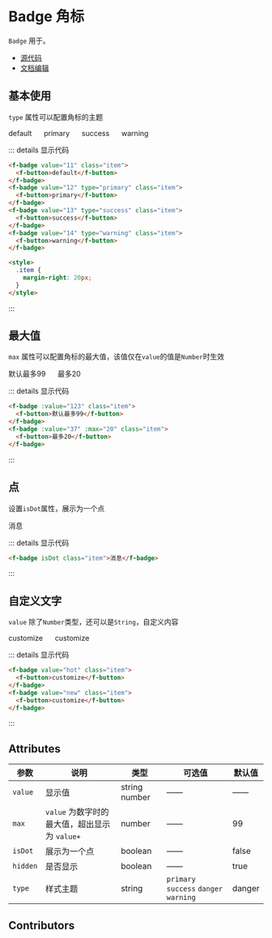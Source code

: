 # Badge 角标

`Badge` 用于。

- [源代码]()
- [文档编辑]()

## 基本使用

`type` 属性可以配置角标的主题

<f-badge value="11" class="item">
  <f-button>default</f-button>
</f-badge>
<f-badge value="12" type="primary" class="item">
  <f-button>primary</f-button>
</f-badge>
<f-badge value="13" type="success" class="item">
  <f-button>success</f-button>
</f-badge>
<f-badge value="14" type="warning" class="item">
  <f-button>warning</f-button>
</f-badge>

<style>
  .item {
    margin-right: 20px;
  }
</style>

::: details 显示代码

```html
<f-badge value="11" class="item">
  <f-button>default</f-button>
</f-badge>
<f-badge value="12" type="primary" class="item">
  <f-button>primary</f-button>
</f-badge>
<f-badge value="13" type="success" class="item">
  <f-button>success</f-button>
</f-badge>
<f-badge value="14" type="warning" class="item">
  <f-button>warning</f-button>
</f-badge>

<style>
  .item {
    margin-right: 20px;
  }
</style>
```

:::

## 最大值

`max` 属性可以配置角标的最大值，该值仅在`value`的值是`Number`时生效

<f-badge :value="123" class="item">
  <f-button>默认最多99</f-button>
</f-badge>
<f-badge :value="37" :max="20" class="item">
  <f-button>最多20</f-button>
</f-badge>

::: details 显示代码

```html
<f-badge :value="123" class="item">
  <f-button>默认最多99</f-button>
</f-badge>
<f-badge :value="37" :max="20" class="item">
  <f-button>最多20</f-button>
</f-badge>
```

:::

## 点

设置`isDot`属性，展示为一个点

<f-badge isDot class="item">消息</f-badge>

::: details 显示代码

```html
<f-badge isDot class="item">消息</f-badge>
```

:::

## 自定义文字

`value` 除了`Number`类型，还可以是`String`，自定义内容

<f-badge value="hot" class="item">
  <f-button>customize</f-button>
</f-badge>
<f-badge value="new" class="item">
  <f-button>customize</f-button>
</f-badge>

::: details 显示代码

```html
<f-badge value="hot" class="item">
  <f-button>customize</f-button>
</f-badge>
<f-badge value="new" class="item">
  <f-button>customize</f-button>
</f-badge>
```

:::

## Attributes

| 参数     | 说明                                          | 类型          | 可选值                                  | 默认值 |
| -------- | --------------------------------------------- | ------------- | --------------------------------------- | ------ |
| `value`  | 显示值                                        | string number | ——                                      | ——     |
| `max`    | `value` 为数字时的最大值，超出显示为 `value+` | number        | ——                                      | 99     |
| `isDot`  | 展示为一个点                                  | boolean       | ——                                      | false  |
| `hidden` | 是否显示                                      | boolean       | ——                                      | true   |
| `type`   | 样式主题                                      | string        | `primary` `success` `danger` `warning ` | danger |

## Contributors

<a href="https://github.com/Tyh2001" target="_blank">
  <f-avatar round src="https://avatars.githubusercontent.com/u/73180970?v=4" />
</a>

<a href="https://github.com/xluoyu" target="_blank">
  <f-avatar round src="https://avatars.githubusercontent.com/u/36356701?v=4" />
</a>
